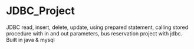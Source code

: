 # JDBC_Project
JDBC read, insert, delete, update, using prepared statement, calling stored procedure with in and out parameters, bus reservation project with jdbc.
Built in java & mysql 
